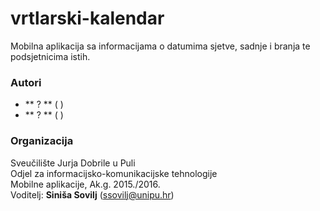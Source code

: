 # vrtlarski-kalendar
Mobilna aplikacija sa informacijama o datumima sjetve, sadnje i branja te podsjetnicima istih.

### Autori
- ** ? **	( )
- ** ? **	( )

### Organizacija
Sveučilište Jurja Dobrile u Puli  
Odjel za informacijsko-komunikacijske tehnologije  
Mobilne aplikacije, Ak.g. 2015./2016.  
Voditelj: **Siniša Sovilj** (ssovilj@unipu.hr)
